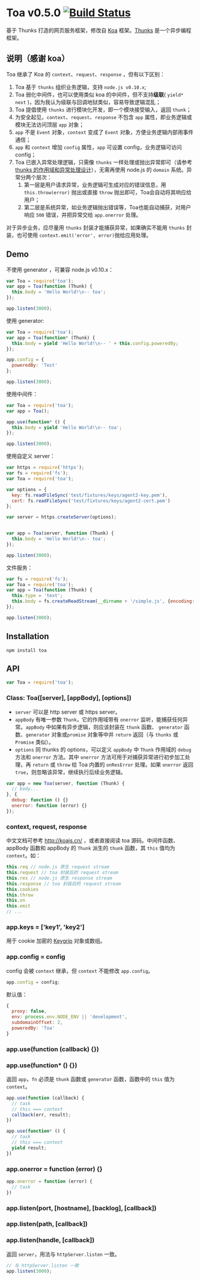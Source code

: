 Toa v0.5.0 [![Build Status](https://travis-ci.org/toajs/toa.svg)](https://travis-ci.org/toajs/toa)
====
基于 Thunks 打造的网页服务框架，修改自 [Koa](https://github.com/koajs/koa) 框架。[Thunks](https://github.com/thunks/thunks) 是一个异步编程框架。

## 说明（感谢 koa）

Toa 继承了 Koa 的 `context`、`request`、`response` ，但有以下区别：

1. Toa 基于 `thunks` 组织业务逻辑，支持 `node.js v0.10.x`;
2. Toa 弱化中间件，也可以使用类似 koa 的中间件，但不支持**级联**( `yield* next` )，因为我认为级联与回调地狱类似，容易导致逻辑混乱；
3. Toa 提倡使用 `thunks` 进行模块化开发，即一个模块接受输入，返回 `thunk`；
4. 为安全起见，`context`、`request`、`response` 不包含 `app` 属性，即业务逻辑或模块无法访问顶层 `app` 对象；
5. `app` 不是 `Event` 对象，`context` 变成了 `Event` 对象，方便业务逻辑内部用事件通信；
6. `app` 和 `context` 增加 `config` 属性，`app` 可设置 config，业务逻辑可访问 config；
7. Toa 已嵌入异常处理逻辑，只需像 `thunks` 一样处理或抛出异常即可（请参考 [thunks 的作用域和异常处理设计](https://github.com/thunks/thunks/blob/master/docs/scope-and-error-catch.md)），无需再使用 node.js 的 `domain` 系统。异常分两个层次：
    1. 第一层是用户请求异常，业务逻辑可生成对应的错误信息，用 `this.throw(error)` 抛出或直接 `throw` 抛出即可，Toa会自动将其响应给用户；
    2. 第二层是系统异常，如业务逻辑抛出错误等，Toa也能自动捕获，对用户响应 `500` 错误，并把异常交给 `app.onerror` 处理。

对于异步业务，应尽量用 `thunks` 封装才能捕获异常，如果确实不能用 `thunks` 封装，也可使用 `context.emit('error', error)`抛给应用处理。

## Demo

不使用 generator ，可兼容 node.js v0.10.x：

```js
var Toa = require('toa');
var app = Toa(function (Thunk) {
  this.body = 'Hello World!\n-- toa';
});

app.listen(3000);
```

使用 generator:

```js
var Toa = require('toa');
var app = Toa(function* (Thunk) {
  this.body = yield 'Hello World!\n-- ' + this.config.poweredBy;
});

app.config = {
  poweredBy: 'Test'
};

app.listen(3000);
```

使用中间件：

```js
var Toa = require('toa');
var app = Toa();

app.use(function* () {
  this.body = yield 'Hello World!\n-- toa';
});

app.listen(3000);
```

使用自定义 server：

```js
var https = require('https');
var fs = require('fs');
var Toa = require('toa');

var options = {
  key: fs.readFileSync('test/fixtures/keys/agent2-key.pem'),
  cert: fs.readFileSync('test/fixtures/keys/agent2-cert.pem')
};

var server = https.createServer(options);


var app = Toa(server, function (Thunk) {
  this.body = 'Hello World!\n-- toa';
});

app.listen(3000);
```

文件服务：

```js
var fs = require('fs');
var Toa = require('toa');
var app = Toa(function (Thunk) {
  this.type = 'text';
  this.body = fs.createReadStream(__dirname + '/simple.js', {encoding: 'utf8'});
});

app.listen(3000);
```

## Installation

`npm install toa`

## API

```js
var Toa = require('toa');
```

### Class: Toa([server], [appBody], [options])

- `server` 可以是 http server 或 https server。
- `appBody` 有唯一参数 `Thunk`，它的作用域带有 `onerror` 监听，能捕获任何异常。`appBody` 中如果有异步逻辑，则应该封装在 `thunk` 函数、 `generator` 函数、`generator` 对象或`promise` 对象等中并 `return` 返回（与 `thunks` 或 `Promise` 类似）。
- `options` 同 thunks 的 options，可以定义 `appBody` 中 `Thunk` 作用域的 `debug` 方法和 `onerror` 方法。其中 `onerror` 方法可用于对捕获异常进行初步加工处理，再 `return` 或 `throw` 给 Toa 内置的 `onResError` 处理。如果 `onerror` 返回 `true`，则忽略该异常，继续执行后续业务逻辑。

```js
var app = new Toa(server, function (Thunk) {
  // body...
}, {
  debug: function () {}
  onerror: function (error) {}
});
```
### context, request, response

中文文档可参考 http://koajs.cn/ ，或者直接阅读 toa 源码。中间件函数、appBody 函数和 appBody 的 `Thunk` 派生的 `thunk` 函数，其 `this` 值均为 `context`。如：

```js
this.req // node.js 原生 request stream
this.request // toa 封装后的 request stream
this.res // node.js 原生 response stream
this.response // toa 封装后的 request stream
this.cookies
this.throw
this.on
this.emit
// ...
```

### app.keys = ['key1', 'key2']

用于 cookie 加密的 [Keygrip](https://github.com/expressjs/keygrip) 对象或数组。

### app.config = config

config 会被 `context` 继承，但 `context` 不能修改 `app.config`。

```js
app.config = config;
```

默认值：
```js
{
  proxy: false,
  env: process.env.NODE_ENV || 'development',
  subdomainOffset: 2,
  poweredBy: 'Toa'
}
```

### app.use(function (callback) {})
### app.use(function* () {})

返回 `app`，`fn` 必须是 `thunk` 函数或 `generator` 函数，函数中的 `this` 值为 `context`。

```js
app.use(function (callback) {
  // task
  // this === context
  callback(err, result);
})
```

```js
app.use(function* () {
  // task
  // this === context
  yield result;
})
```

### app.onerror = function (error) {}

```js
app.onerror = function (error) {
  // task
})
```

### app.listen(port, [hostname], [backlog], [callback])
### app.listen(path, [callback])
### app.listen(handle, [callback])

返回 `server`，用法与 `httpServer.listen` 一致。

```js
// 与 httpServer.listen 一致
app.listen(3000);
```
